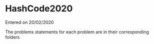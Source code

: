 # HashCode2020

Entered on 20/02/2020

The problems statements for each problem are in their corresponding folders
